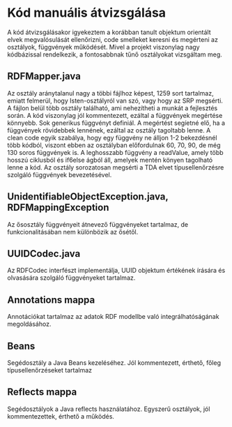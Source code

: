 # Kód manuális átvizsgálása
A kód átvizsgálásakor igyekeztem a korábban tanult objektum orientált elvek megvalósulását ellenőrizni, code smelleket keresni és megérteni az osztályok, függvények működését. Mivel a projekt viszonylag nagy kódbázissal rendelkezik, a fontosabbnak tűnő osztályokat vizsgáltam meg.

## RDFMapper.java
Az osztály aránytalanul nagy a többi fájlhoz képest, 1259 sort tartalmaz, emiatt felmerül, hogy Isten-osztályról van szó, vagy hogy az SRP megsérti. 
A fájlon belül több osztály található, ami nehezítheti a munkát a fejlesztés során.
A kód viszonylag jól kommentezett, ezáltal a függvények megértése könnyebb. Sok generikus függvényt definiál.
 A megértést segíetné elő, ha a függvények rövidebbek lennének, ezáltal az osztály tagoltabb lenne. A clean code egyik szabálya, hogy egy függvény ne álljon 1-2 bekezdésnél több kódból, viszont ebben az osztályban előfordulnak 60, 70, 90, de még 130 soros függvények is. A leghosszabb függvény a readValue, amely több hosszú ciklusból és if6else ágból áll, amelyek mentén könyen tagolható lenne a kód.
Az osztály sorozatosan megsérti a TDA elvet típusellenőrzésre szolgáló függvények bevezetésével.

## UnidentifiableObjectException.java, RDFMappingException
Az ősosztály függvényeit átnevező függvényeket tartalmaz, de funkcionalitásában nem különbözik az ősétől.

## UUIDCodec.java
Az RDFCodec interfészt implementálja, UUID objektum értékének írására és olvasására szolgáló függvényeket tartalmaz.

## Annotations mappa
Annotációkat tartalmaz az adatok RDF modellbe való integrálhatóságának megoldásához.

## Beans
Segédosztály a Java Beans kezeléséhez. Jól kommentezett, érthető, főleg típusellenőrzéseket tartalmaz

## Reflects mappa
Segédosztályok a Java reflects használatához. Egyszerű osztályok, jól kommentezettek, érthető a működés.
